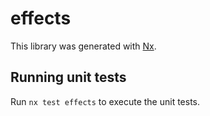 # effects

This library was generated with [Nx](https://nx.dev).

## Running unit tests

Run `nx test effects` to execute the unit tests.
